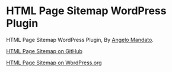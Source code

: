 # HTML Page Sitemap WordPress Plugin
HTML Page Sitemap WordPress Plugin, By [Angelo Mandato](https://angelo.mandato.com).

[HTML Page Sitemap on GitHub](https://github.com/mandato-wordpress/html-sitemap)

[HTML Page Sitemap on WordPress.org](https://wordpress.org/plugins/html-sitemap/)

